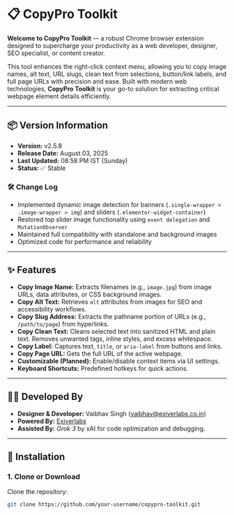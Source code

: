 # 📋 CopyPro Toolkit

**Welcome to CopyPro Toolkit** — a robust Chrome browser extension designed to supercharge your productivity as a web developer, designer, SEO specialist, or content creator.

This tool enhances the right-click context menu, allowing you to copy image names, alt text, URL slugs, clean text from selections, button/link labels, and full page URLs with precision and ease. Built with modern web technologies, **CopyPro Toolkit** is your go-to solution for extracting critical webpage element details efficiently.

---

## 📦 Version Information

- **Version:** v2.5.8  
- **Release Date:** August 03, 2025  
- **Last Updated:** 08:58 PM IST (Sunday)  
- **Status:** ✅ Stable  

### 🛠️ Change Log

- Implemented dynamic image detection for banners (`.single-wrapper > .image-wrapper > img`) and sliders (`.elementor-widget-container`)
- Restored top slider image functionality using `event delegation` and `MutationObserver`
- Maintained full compatibility with standalone and background images
- Optimized code for performance and reliability

---

## ✨ Features

- **Copy Image Name:** Extracts filenames (e.g., `image.jpg`) from image URLs, data attributes, or CSS background images.
- **Copy Alt Text:** Retrieves `alt` attributes from images for SEO and accessibility workflows.
- **Copy Slug Address:** Extracts the pathname portion of URLs (e.g., `/path/to/page`) from hyperlinks.
- **Copy Clean Text:** Cleans selected text into sanitized HTML and plain text. Removes unwanted tags, inline styles, and excess whitespace.
- **Copy Label:** Captures text, `title`, or `aria-label` from buttons and links.
- **Copy Page URL:** Gets the full URL of the active webpage.
- **Customizable (Planned):** Enable/disable context items via UI settings.
- **Keyboard Shortcuts:** Predefined hotkeys for quick actions.

---

## 👨‍💻 Developed By

- **Designer & Developer:** Vaibhav Singh (vaibhav@exiverlabs.co.in)
- **Powered By:** [Exiverlabs](https://exiverlabs.co.in)  
- **Assisted By:** *Grok 3* by xAI for code optimization and debugging.

---

## 🧩 Installation

### 1. Clone or Download

Clone the repository:

```bash
git clone https://github.com/your-username/copypro-toolkit.git
